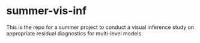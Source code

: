 # summer-vis-inf
This is the repo for a summer project to conduct a visual inference study on appropriate residual diagnostics for multi-level models. 
